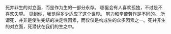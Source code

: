 死并非生的对立面，而是作为生的一部分永存。
哪里会有人喜欢孤独，不过是不喜欢失望。
见到你，我觉得多少适应了这个世界。
努力和辛苦劳作是不同的。
所谓死，并非是使生完结的决定性因素，而仅仅是构成生的众多因素之一。死并非生的对立面，死潜伏在我们的生之中。